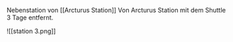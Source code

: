 Nebenstation von [[Arcturus Station]]
Von Arcturus Station mit dem Shuttle 3 Tage entfernt.

![[station 3.png]]